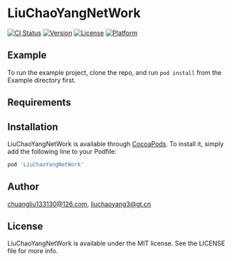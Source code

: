 # LiuChaoYangNetWork

[![CI Status](https://img.shields.io/travis/chuangliu133130@126.com/LiuChaoYangNetWork.svg?style=flat)](https://travis-ci.org/chuangliu133130@126.com/LiuChaoYangNetWork)
[![Version](https://img.shields.io/cocoapods/v/LiuChaoYangNetWork.svg?style=flat)](https://cocoapods.org/pods/LiuChaoYangNetWork)
[![License](https://img.shields.io/cocoapods/l/LiuChaoYangNetWork.svg?style=flat)](https://cocoapods.org/pods/LiuChaoYangNetWork)
[![Platform](https://img.shields.io/cocoapods/p/LiuChaoYangNetWork.svg?style=flat)](https://cocoapods.org/pods/LiuChaoYangNetWork)

## Example

To run the example project, clone the repo, and run `pod install` from the Example directory first.

## Requirements

## Installation

LiuChaoYangNetWork is available through [CocoaPods](https://cocoapods.org). To install
it, simply add the following line to your Podfile:

```ruby
pod 'LiuChaoYangNetWork'
```

## Author

chuangliu133130@126.com, liuchaoyang3@gt.cn

## License

LiuChaoYangNetWork is available under the MIT license. See the LICENSE file for more info.
